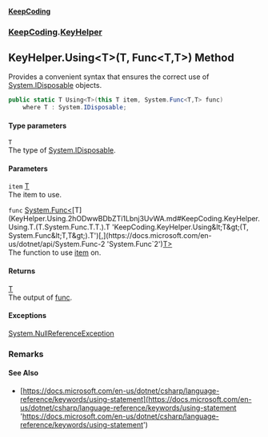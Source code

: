 #### [KeepCoding](index.md 'index')
### [KeepCoding](KeepCoding.md 'KeepCoding').[KeyHelper](KeyHelper.md 'KeepCoding.KeyHelper')
## KeyHelper.Using&lt;T&gt;(T, Func&lt;T,T&gt;) Method
Provides a convenient syntax that ensures the correct use of [System.IDisposable](https://docs.microsoft.com/en-us/dotnet/api/System.IDisposable 'System.IDisposable') objects.  
```csharp
public static T Using<T>(this T item, System.Func<T,T> func)
    where T : System.IDisposable;
```
#### Type parameters
<a name='KeepCoding.KeyHelper.Using.T.(T.System.Func.T.T.).T'></a>
`T`  
The type of [System.IDisposable](https://docs.microsoft.com/en-us/dotnet/api/System.IDisposable 'System.IDisposable').
  
#### Parameters
<a name='KeepCoding.KeyHelper.Using.T.(T.System.Func.T.T.).item'></a>
`item` [T](KeyHelper.Using.2hODwwBDbZTi1Lbnj3UvWA.md#KeepCoding.KeyHelper.Using.T.(T.System.Func.T.T.).T 'KeepCoding.KeyHelper.Using&lt;T&gt;(T, System.Func&lt;T,T&gt;).T')  
The item to use.
  
<a name='KeepCoding.KeyHelper.Using.T.(T.System.Func.T.T.).func'></a>
`func` [System.Func&lt;](https://docs.microsoft.com/en-us/dotnet/api/System.Func-2 'System.Func`2')[T](KeyHelper.Using.2hODwwBDbZTi1Lbnj3UvWA.md#KeepCoding.KeyHelper.Using.T.(T.System.Func.T.T.).T 'KeepCoding.KeyHelper.Using&lt;T&gt;(T, System.Func&lt;T,T&gt;).T')[,](https://docs.microsoft.com/en-us/dotnet/api/System.Func-2 'System.Func`2')[T](KeyHelper.Using.2hODwwBDbZTi1Lbnj3UvWA.md#KeepCoding.KeyHelper.Using.T.(T.System.Func.T.T.).T 'KeepCoding.KeyHelper.Using&lt;T&gt;(T, System.Func&lt;T,T&gt;).T')[&gt;](https://docs.microsoft.com/en-us/dotnet/api/System.Func-2 'System.Func`2')  
The function to use [item](KeyHelper.Using.2hODwwBDbZTi1Lbnj3UvWA.md#KeepCoding.KeyHelper.Using.T.(T.System.Func.T.T.).item 'KeepCoding.KeyHelper.Using&lt;T&gt;(T, System.Func&lt;T,T&gt;).item') on.
  
#### Returns
[T](KeyHelper.Using.2hODwwBDbZTi1Lbnj3UvWA.md#KeepCoding.KeyHelper.Using.T.(T.System.Func.T.T.).T 'KeepCoding.KeyHelper.Using&lt;T&gt;(T, System.Func&lt;T,T&gt;).T')  
The output of [func](KeyHelper.Using.2hODwwBDbZTi1Lbnj3UvWA.md#KeepCoding.KeyHelper.Using.T.(T.System.Func.T.T.).func 'KeepCoding.KeyHelper.Using&lt;T&gt;(T, System.Func&lt;T,T&gt;).func').
#### Exceptions
[System.NullReferenceException](https://docs.microsoft.com/en-us/dotnet/api/System.NullReferenceException 'System.NullReferenceException')  
### Remarks
#### See Also
- [https://docs.microsoft.com/en-us/dotnet/csharp/language-reference/keywords/using-statement](https://docs.microsoft.com/en-us/dotnet/csharp/language-reference/keywords/using-statement 'https://docs.microsoft.com/en-us/dotnet/csharp/language-reference/keywords/using-statement')
